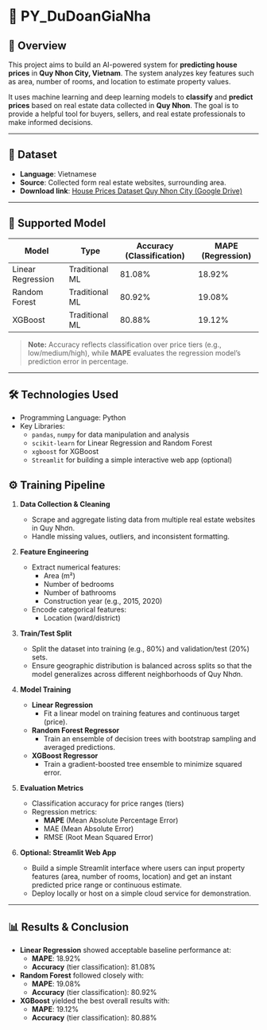 # 🧠 PY_DuDoanGiaNha
## 📘 Overview
This project aims to build an AI-powered system for **predicting house prices** in **Quy Nhon City, Vietnam**. The system analyzes key features such as area, number of rooms, and location to estimate property values.

It uses machine learning and deep learning models to **classify** and **predict prices** based on real estate data collected in **Quy Nhon**. The goal is to provide a helpful tool for buyers, sellers, and real estate professionals to make informed decisions.

---

## 📂 Dataset
- **Language**: Vietnamese
- **Source**: Collected form real estate websites, surrounding area.
- **Download link**: [House Prices Dataset Quy Nhon City (Google Drive)](https://drive.google.com/drive/folders/1r47m7rB3b6fo-LszlC3QasA-H6M8bxsC?usp=sharing)

---

## 🤖 Supported Model
| Model               | Type              | Accuracy (Classification) | MAPE (Regression) |
|---------------------|-------------------|----------------------------|--------------------|
| Linear Regression   | Traditional ML    | 81.08%                     | 18.92%             |
| Random Forest       | Traditional ML    | 80.92%                     | 19.08%             |
| XGBoost             | Traditional ML    | 80.88%                     | 19.12%             |

> **Note:** Accuracy reflects classification over price tiers (e.g., low/medium/high), while **MAPE** evaluates the regression model’s prediction error in percentage.

---

## 🛠️ Technologies Used
- Programming Language: Python
- Key Libraries:
  -  `pandas`, `numpy` for data manipulation and analysis 
  -  `scikit-learn` for Linear Regression and Random Forest
  -  `xgboost` for XGBoost
  -  `Streamlit` for building a simple interactive web app (optional)
## ⚙️ Training Pipeline

1. **Data Collection & Cleaning**  
   - Scrape and aggregate listing data from multiple real estate websites in Quy Nhơn.  
   - Handle missing values, outliers, and inconsistent formatting.

2. **Feature Engineering**  
   - Extract numerical features:  
     - Area (m²)  
     - Number of bedrooms  
     - Number of bathrooms  
     - Construction year (e.g., 2015, 2020)  
   - Encode categorical features:  
     - Location (ward/district)

3. **Train/Test Split**  
   - Split the dataset into training (e.g., 80%) and validation/test (20%) sets.  
   - Ensure geographic distribution is balanced across splits so that the model generalizes across different neighborhoods of Quy Nhơn.

4. **Model Training**  
   - **Linear Regression**  
     - Fit a linear model on training features and continuous target (price).  
   - **Random Forest Regressor**  
     - Train an ensemble of decision trees with bootstrap sampling and averaged predictions.  
   - **XGBoost Regressor**  
     - Train a gradient-boosted tree ensemble to minimize squared error.

5. **Evaluation Metrics**  
   - Classification accuracy for price ranges (tiers)  
   - Regression metrics:
     - **MAPE** (Mean Absolute Percentage Error)
     - MAE (Mean Absolute Error)
     - RMSE (Root Mean Squared Error)

6. **Optional: Streamlit Web App**  
   - Build a simple Streamlit interface where users can input property features (area, number of rooms, location) and get an instant predicted price range or continuous estimate.  
   - Deploy locally or host on a simple cloud service for demonstration.

---

## 📊 Results & Conclusion
- **Linear Regression** showed acceptable baseline performance at:
  - **MAPE**: 18.92%
  - **Accuracy** (tier classification): 81.08%
- **Random Forest** followed closely with:
  - **MAPE**: 19.08%
  - **Accuracy** (tier classification): 80.92%
- **XGBoost** yielded the best overall results with:
  - **MAPE**: 19.12% 
  - **Accuracy** (tier classification): 80.88%

